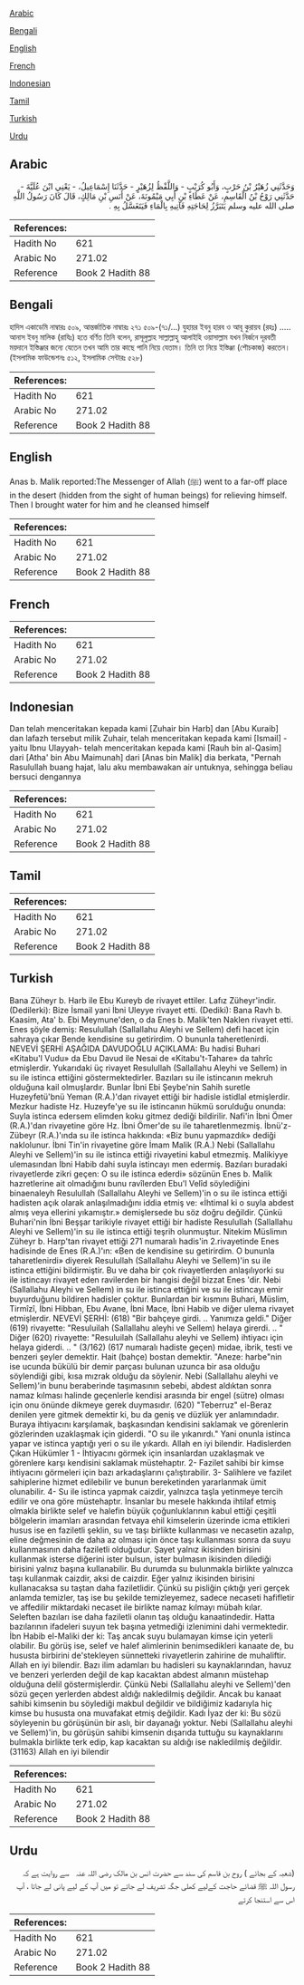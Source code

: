 [Arabic](#arabic)

[Bengali](#bengali)

[English](#english)

[French](#french)

[Indonesian](#indonesian)

[Tamil](#tamil)

[Turkish](#turkish)

[Urdu](#urdu)

## Arabic


<div dir="rtl" lang="ar" style={{fontSize:'larger',backgroundColor:'#f8f9fa',padding:20}}>
وَحَدَّثَنِي زُهَيْرُ بْنُ حَرْبٍ، وَأَبُو كُرَيْبٍ - وَاللَّفْظُ لِزُهَيْرٍ - حَدَّثَنَا إِسْمَاعِيلُ، - يَعْنِي ابْنَ عُلَيَّةَ - حَدَّثَنِي رَوْحُ بْنُ الْقَاسِمِ، عَنْ عَطَاءِ بْنِ أَبِي مَيْمُونَةَ، عَنْ أَنَسِ بْنِ مَالِكٍ، قَالَ كَانَ رَسُولُ اللَّهِ صلى الله عليه وسلم يَتَبَرَّزُ لِحَاجَتِهِ فَآتِيهِ بِالْمَاءِ فَيَتَغَسَّلُ بِهِ ‏.‏
</div>
<div style={{backgroundColor:'#f8f9fa',padding:20, marginBottom: 10}}><table> <thead> <tr> <th>References:</th> <th></th> </tr> </thead> <tbody><tr><td>Hadith No</td><td>621</td></tr><tr><td>Arabic No</td><td>271.02</td></tr><tr><td>Reference</td><td>Book 2 Hadith 88</td></tr></tbody></table></div>

## Bengali


<div dir="ltr" lang="bn" style={{fontSize:'larger',backgroundColor:'#f8f9fa',padding:20}}>
হাদিস একাডেমি নাম্বারঃ ৫০৯, আন্তর্জাতিক নাম্বারঃ ২৭১ ৫০৯-(৭১/...) যুহায়র ইবনু হারব ও আবূ কুরায়ব (রহঃ) ..... আনাস ইবনু মালিক (রাযিঃ) হতে বর্ণিত তিনি বলেন, রাসূলুল্লাহ সাল্লাল্লাহু আলাইহি ওয়াসাল্লাম যখন নির্জনে দূরবতী ময়দানে ইস্তিঞ্জার জন্যে যেতেন তখন আমি তার কাছে পানি নিয়ে যেতাম। তিনি তা নিয়ে ইস্তিঞ্জা (শৌচকাজ) করতেন। (ইসলামিক ফাউন্ডেশনঃ ৫১২, ইসলামিক সেন্টারঃ ৫২৮)
</div>
<div style={{backgroundColor:'#f8f9fa',padding:20, marginBottom: 10}}><table> <thead> <tr> <th>References:</th> <th></th> </tr> </thead> <tbody><tr><td>Hadith No</td><td>621</td></tr><tr><td>Arabic No</td><td>271.02</td></tr><tr><td>Reference</td><td>Book 2 Hadith 88</td></tr></tbody></table></div>

## English


<div dir="ltr" lang="en" style={{fontSize:'larger',backgroundColor:'#f8f9fa',padding:20}}>
Anas b. Malik reported:The Messenger of Allah (ﷺ) went to a far-off place in the desert (hidden from the sight of human beings) for relieving himself. Then I brought water for him and he cleansed himself
</div>
<div style={{backgroundColor:'#f8f9fa',padding:20, marginBottom: 10}}><table> <thead> <tr> <th>References:</th> <th></th> </tr> </thead> <tbody><tr><td>Hadith No</td><td>621</td></tr><tr><td>Arabic No</td><td>271.02</td></tr><tr><td>Reference</td><td>Book 2 Hadith 88</td></tr></tbody></table></div>

## French


<div dir="ltr" lang="fr" style={{fontSize:'larger',backgroundColor:'#f8f9fa',padding:20}}>

</div>
<div style={{backgroundColor:'#f8f9fa',padding:20, marginBottom: 10}}><table> <thead> <tr> <th>References:</th> <th></th> </tr> </thead> <tbody><tr><td>Hadith No</td><td>621</td></tr><tr><td>Arabic No</td><td>271.02</td></tr><tr><td>Reference</td><td>Book 2 Hadith 88</td></tr></tbody></table></div>

## Indonesian


<div dir="ltr" lang="id" style={{fontSize:'larger',backgroundColor:'#f8f9fa',padding:20}}>
Dan telah menceritakan kepada kami [Zuhair bin Harb] dan [Abu Kuraib] dan lafazh tersebut milik Zuhair, telah menceritakan kepada kami [Ismail] -yaitu Ibnu Ulayyah- telah menceritakan kepada kami [Rauh bin al-Qasim] dari [Atha' bin Abu Maimunah] dari [Anas bin Malik] dia berkata, "Pernah Rasulullah buang hajat, lalu aku membawakan air untuknya, sehingga beliau bersuci dengannya
</div>
<div style={{backgroundColor:'#f8f9fa',padding:20, marginBottom: 10}}><table> <thead> <tr> <th>References:</th> <th></th> </tr> </thead> <tbody><tr><td>Hadith No</td><td>621</td></tr><tr><td>Arabic No</td><td>271.02</td></tr><tr><td>Reference</td><td>Book 2 Hadith 88</td></tr></tbody></table></div>

## Tamil


<div dir="ltr" lang="ta" style={{fontSize:'larger',backgroundColor:'#f8f9fa',padding:20}}>

</div>
<div style={{backgroundColor:'#f8f9fa',padding:20, marginBottom: 10}}><table> <thead> <tr> <th>References:</th> <th></th> </tr> </thead> <tbody><tr><td>Hadith No</td><td>621</td></tr><tr><td>Arabic No</td><td>271.02</td></tr><tr><td>Reference</td><td>Book 2 Hadith 88</td></tr></tbody></table></div>

## Turkish


<div dir="ltr" lang="tr" style={{fontSize:'larger',backgroundColor:'#f8f9fa',padding:20}}>
Bana Züheyr b. Harb ile Ebu Kureyb de rivayet ettiler. Lafız Züheyr'indir. (Dedilerki): Bize İsmail yani İbni Uleyye rivayet et­ti. (Dediki): Bana Ravh b. Kaasim, Ata' b. Ebi Meymune'den, o da Enes b. Malik'ten Naklen rivayet etti. Enes şöyle demiş: Resulullah (Sallallahu Aleyhi ve Sellem) defi hacet için sahraya çıkar Bende kendisine su getirirdim. O bununla taheretlenirdi. NEVEVİ ŞERHİ AŞAĞIDA DAVUDOĞLU AÇIKLAMA: Bu hadisi Buhari «Kitabu'l Vudu» da Ebu Davud ile Nesai de «Kitabu't-Tahare» da tahrîc etmişlerdir. Yukarıdaki üç rivayet Resulullah (Sallallahu Aleyhi ve Sellem) in su ile istinca ettiğini göstermektedirler. Bazıları su ile istincanın mekruh olduğuna kail olmuşlardır. Bunlar İbni Ebi Şeybe'nin Sahih suretle Huzeyfetü'bnü Yeman (R.A.)'dan rivayet ettiği bir hadisle istidlal etmişlerdir. Mezkur hadiste Hz. Huzeyfe'ye su ile istincanın hükmü sorulduğu onunda: Suyla istinca edersem elimden koku gitmez dediği bildirilir. Nafi'in İbni Ömer (R.A.)'dan rivayetine göre Hz. İbni Ömer'de su ile taharetlenmezmiş. İbnü'z-Zübeyr (R.A.)'ında su ile istinca hakkında: «Biz bunu yapmazdık» dediği naklolunur. İbni Tin'in rivayetine göre İmam Malik (R.A.) Nebi (Sallallahu Aleyhi ve Sellem)'in su ile istinca ettiği rivayetini kabul etmezmiş. Malikiyye ulemasından İbni Habib dahi suyla istincayı men edermiş. Bazıları buradaki rivayetlerde zikri geçen: O su ile istinca ederdi» sözünün Enes b. Malik hazretlerine ait olmadığını bunu ravîlerden Ebu'l Velîd söylediğini binaenaleyh Resulullah (Sallallahu Aleyhi ve Sellem)'in o su ile istinca ettiği hadisten açık olarak anlaşılmadığını iddia etmiş ve: «İhtimal ki o suyla abdest almış veya ellerini yıkamıştır.» demişlersede bu söz doğru değildir. Çünkü Buhari'nin İbni Beşşar tarikiyle rivayet ettiği bir hadiste Resulullah (Sallallahu Aleyhi ve Sellem)'in su ile istinca ettiği teşrih olunmuştur. Nitekim Müslimın Züheyr b. Harp'tan rivayet et­tiği 271 numaralı hadis'in 2.rivayetinde Enes hadisinde de Enes (R.A.)'ın: «Ben de kendisine su getirirdim. O bununla taharetlenirdi» diyerek Resulullah (Sallallahu Aleyhi ve Sellem)'in su ile istinca ettiğini bildirmiştir. Bu ve daha bir çok rivayetlerden anlaşılıyorki su ile istincayı rivayet eden ravilerden bir hangisi değil bizzat Enes 'dir. Nebi (Sallallahu Aleyhi ve Sellem) in su ile istinca ettiğini ve su ile istincayı emir buyurduğunu bildiren hadisler çoktur. Bunlardan bir kısmını Buhari, Müslim, Tirmîzî, İbni Hibban, Ebu Avane, İbni Mace, İbni Habib ve diğer ulema rivayet etmişlerdir. NEVEVİ ŞERHİ: (618) "Bir bahçeye girdi. .. Yanımıza geldi." Diğer (619) rivayette: "Resuluilah (Sallallahu aleyhi ve Sellem) helaya girerdi. .. " Diğer (620) rivayette: "Resuluilah (Sallallahu aleyhi ve Sellem) ihtiyacı için helaya giderdi. .. " (3/162) (617 numaralı hadiste geçen) midae, ibrik, testi ve benzeri şeyler demektir. Hait (bahçe) bostan demektir. "Aneze: harbe"nin ise ucunda bükülü bir demir parçası bulunan uzunca bir asa olduğu söylendiği gibi, kısa mızrak olduğu da söylenir. Nebi (Sallallahu aleyhi ve Sellem)'in bunu beraberinde taşımasının sebebi, abdest aldıktan sonra namaz kılması halinde geçenlerle kendisi arasında bir engel (sütre) olması için onu önünde dikmeye gerek duymasıdır. (620) "Teberruz" el-Beraz denilen yere gitmek demektir ki, bu da geniş ve düzlük yer anlamındadır. Buraya ihtiyacını karşılamak, başkasından kendisini saklamak ve görenlerin gözlerinden uzaklaşmak için giderdi. "O su ile yıkanırdı." Yani onunla istinca yapar ve istinca yaptığı yeri o su ile yıkardı. Allah en iyi bilendir. Hadislerden Çıkan Hükümler 1 - İhtiyacını görmek için insanlardan uzaklaşmak ve görenlere karşı kendisini saklamak müstehaptır. 2- Fazilet sahibi bir kimse ihtiyacını görmeleri için bazı arkadaşlarını ça!ıştırabilir. 3- Salihlere ve fazilet sahiplerine hizmet edilebilir ve bunun bereketinden yararlanmak ümit olunabilir. 4- Su ile istinca yapmak caizdir, yalnızca taşla yetinmeye tercih edilir ve ona göre müstehaptır. İnsanlar bu mesele hakkında ihtilaf etmiş olmakla birlikte selef ve halefin büyük çoğunluklarının kabul ettiği çeşitli bölgelerin imamları arasından fetvaya ehil kimselerin üzerinde icma ettikleri husus ise en faziletli şeklin, su ve taşı birlikte kullanması ve necasetin azalıp, eline değmesinin de daha az olması için önce taşı kullanması sonra da suyu kullanmasının daha faziletli olduğudur. Şayet yalnız ikisinden birisini kullanmak isterse diğerini ister bulsun, ister bulmasın ikisinden dilediği birisini yalnız başına kullanabilir. Bu durumda su bulunmakla birlikte yalnızca taşı kullanmak caizdir, aksi de caizdir. Eğer yalnız ikisinden birisini kullanacaksa su taştan daha faziletlidir. Çünkü su pisliğin çıktığı yeri gerçek anlamda temizler, taş ise bu şekilde temizleyemez, sadece necaseti hafifletir ve affedilir miktardaki necaset ile birlikte namaz kılmayı mübah kılar. Seleften bazıları ise daha faziletli olanın taş olduğu kanaatindedir. Hatta bazılarının ifadeleri suyun tek başına yetmediği izlenimini dahi vermektedir. İbn Habib el-Maliki der ki: Taş ancak suyu bulamayan kimse için yeterli olabilir. Bu görüş ise, selef ve halef alimlerinin benimsedikleri kanaate de, bu hususta birbirini de'stekleyen sünnetteki rivayetlerin zahirine de muhaliftir. Allah en iyi bilendir. Bazı ilim adamları bu hadisleri su kaynaklarından, havuz ve benzeri yerlerden değil de kap kacaktan abdest almanın müstehap olduğuna delil göstermişlerdir. Çünkü Nebi (Sallallahu aleyhi ve Sellem)'den sözü geçen yerlerden abdest aldığı nakledilmiş değildir. Ancak bu kanaat sahibi kimsenin bu söylediği makbul değildir ve bildiğimiz kadarıyla hiç kimse bu hususta ona muvafakat etmiş değildir. Kadı İyaz der ki: Bu sözü söyleyenin bu görüşünün bir aslı, bir dayanağı yoktur. Nebi (Sallallahu aleyhi ve Sellem)'in, bu görüşün sahibi kimsenin dışarıda tuttuğu su kaynaklarını bulmakla birlikte terk edip, kap kacaktan su aldığı ise nakledilmiş değildir. (31163) Allah en iyi bilendir
</div>
<div style={{backgroundColor:'#f8f9fa',padding:20, marginBottom: 10}}><table> <thead> <tr> <th>References:</th> <th></th> </tr> </thead> <tbody><tr><td>Hadith No</td><td>621</td></tr><tr><td>Arabic No</td><td>271.02</td></tr><tr><td>Reference</td><td>Book 2 Hadith 88</td></tr></tbody></table></div>

## Urdu


<div dir="rtl" lang="ur" style={{fontSize:'larger',backgroundColor:'#f8f9fa',padding:20}}>
(شعبہ کے بجائے ) روح بن قاسم کی سند سے حضرت انس بن مالک ‌رضی ‌اللہ ‌عنہ ‌ ‌ سے روایت ہے کہ رسول اللہ ﷺ قضائے حاجت کےلیے کھلی جگہ تشریف لے جاتے تو میں آپ کے لیے پانی لے جاتا ، آپ اس سے استنجا کرتے
</div>
<div style={{backgroundColor:'#f8f9fa',padding:20, marginBottom: 10}}><table> <thead> <tr> <th>References:</th> <th></th> </tr> </thead> <tbody><tr><td>Hadith No</td><td>621</td></tr><tr><td>Arabic No</td><td>271.02</td></tr><tr><td>Reference</td><td>Book 2 Hadith 88</td></tr></tbody></table></div>